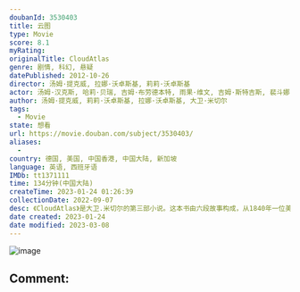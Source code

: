 ```yaml
---
doubanId: 3530403
title: 云图
type: Movie
score: 8.1
myRating: 
originalTitle: CloudAtlas
genre: 剧情, 科幻, 悬疑
datePublished: 2012-10-26
director: 汤姆·提克威, 拉娜·沃卓斯基, 莉莉·沃卓斯基
actor: 汤姆·汉克斯, 哈莉·贝瑞, 吉姆·布劳德本特, 雨果·维文, 吉姆·斯特吉斯, 裴斗娜, 本·卫肖, 詹姆斯·达西, 周迅, 凯斯·大卫, 大卫·吉亚西, 苏珊·萨兰登, 休·格兰特, 肖恩·劳顿, 朱珠, 罗伯特·法伊夫, 大卫·米切尔, 布罗迪·尼古拉斯·李, 马丁·乌特克
author: 汤姆·提克威, 莉莉·沃卓斯基, 拉娜·沃卓斯基, 大卫·米切尔
tags:
  - Movie
state: 想看
url: https://movie.douban.com/subject/3530403/
aliases:
  - 
country: 德国, 美国, 中国香港, 中国大陆, 新加坡
language: 英语, 西班牙语
IMDb: tt1371111
time: 134分钟(中国大陆)
createTime: 2023-01-24 01:26:39
collectionDate: 2022-09-07
desc: 《CloudAtlas》是大卫.米切尔的第三部小说。这本书由六段故事构成，从1840年一位美国人从悉尼旅行到旧金山的日记、二十世纪三十年代初居住在比利时的年轻作曲家、1975年卷入加利福尼亚灾难的年...
date created: 2023-01-24
date modified: 2023-03-08
---
```


![image](p1719175505.jpg)

Comment:
---
